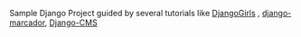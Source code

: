Sample Django Project guided by several tutorials like [DjangoGirls](http://tutorial.djangogirls.org/) , [django-marcador]( http://django-marcador.keimlink.de/es/), [Django-CMS](http://www.django-cms.org/en/blog/2016/02/16/build-a-website-without-knowing-python-django-part-one/)